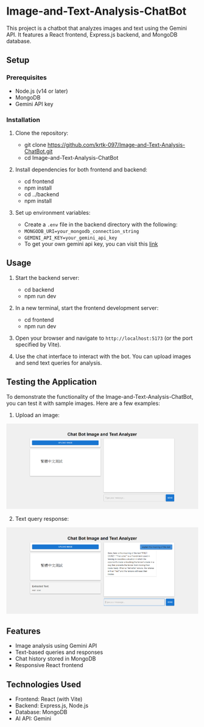 # Image-and-Text-Analysis-ChatBot

This project is a chatbot that analyzes images and text using the Gemini API. It features a React frontend, Express.js backend, and MongoDB database.

## Setup

### Prerequisites

- Node.js (v14 or later)
- MongoDB
- Gemini API key

### Installation

1. Clone the repository:
   - git clone https://github.com/krtk-097/Image-and-Text-Analysis-ChatBot.git
   - cd Image-and-Text-Analysis-ChatBot
   
2. Install dependencies for both frontend and backend:
   - cd frontend
   - npm install
   - cd ../backend
   - npm install
   
3.  Set up environment variables:
    - Create a `.env` file in the backend directory with the following:
    - `MONGODB_URI=your_mongodb_connection_string`
    - `GEMINI_API_KEY=your_gemini_api_key`
    - To get your own gemini api key, you can visit this [link](https://ai.google.dev/gemini-api/docs/api-key) 

## Usage

1. Start the backend server:
   - cd backend
   - npm run dev

2. In a new terminal, start the frontend development server:
   - cd frontend
   - npm run dev

3. Open your browser and navigate to `http://localhost:5173` (or the port specified by Vite).

4. Use the chat interface to interact with the bot. You can upload images and send text queries for analysis.


## Testing the Application

To demonstrate the functionality of the Image-and-Text-Analysis-ChatBot, you can test it with sample images. Here are a few examples:

1. Upload an image:

![Upload Image](frontend/public/ss-4.png)

2. Text query response:

![Text Query](frontend/public/ss-5.png)


## Features

- Image analysis using Gemini API
- Text-based queries and responses
- Chat history stored in MongoDB
- Responsive React frontend

## Technologies Used

- Frontend: React (with Vite)
- Backend: Express.js, Node.js
- Database: MongoDB
- AI API: Gemini
